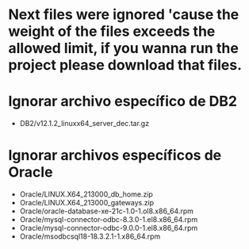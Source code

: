 # Next files were ignored 'cause the weight of the files exceeds the allowed limit, if you wanna run the project please download that files.


# Ignorar archivo específico de DB2
* DB2/v12.1.2_linuxx64_server_dec.tar.gz

# Ignorar archivos específicos de Oracle
* Oracle/LINUX.X64_213000_db_home.zip
* Oracle/LINUX.X64_213000_gateways.zip
* Oracle/oracle-database-xe-21c-1.0-1.ol8.x86_64.rpm
* Oracle/mysql-connector-odbc-8.3.0-1.el8.x86_64.rpm
* Oracle/mysql-connector-odbc-9.0.0-1.el8.x86_64.rpm
* Oracle/msodbcsql18-18.3.2.1-1.x86_64.rpm
